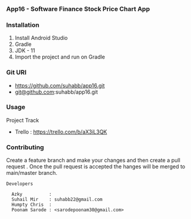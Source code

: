 ### App16 - Software Finance Stock Price Chart App

### Installation

1. Install Android Studio
2. Gradle
3. JDK - 11
4. Import the project and run on Gradle


### Git URI
- https://github.com/suhabb/app16.git
- git@github.com:suhabb/app16.git

### Usage

Project Track 
- Trello : <https://trello.com/b/aX3iL3QK>


### Contributing

Create a feature branch and make your changes and then create a pull request . Once the pull request is accepted the hanges will be merged to main/master branch.

`Developers`
```
  Azky          :
  Suhail Mir    : suhabb22@gmail.com
  Humpty Chris  :
  Poonam Sarode : <sarodepoonam30@gmail.com>
```


